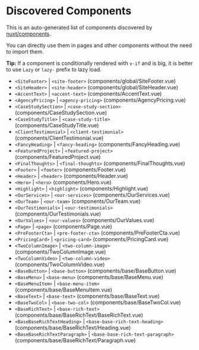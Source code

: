 # Discovered Components

This is an auto-generated list of components discovered by [nuxt/components](https://github.com/nuxt/components).

You can directly use them in pages and other components without the need to import them.

**Tip:** If a component is conditionally rendered with `v-if` and is big, it is better to use `Lazy` or `lazy-` prefix to lazy load.

- `<SiteFooter>` | `<site-footer>` (components/global/SiteFooter.vue)
- `<SiteHeader>` | `<site-header>` (components/global/SiteHeader.vue)
- `<AccentText>` | `<accent-text>` (components/AccentText.vue)
- `<AgencyPricing>` | `<agency-pricing>` (components/AgencyPricing.vue)
- `<CaseStudySection>` | `<case-study-section>` (components/CaseStudySection.vue)
- `<CaseStudyTitle>` | `<case-study-title>` (components/CaseStudyTitle.vue)
- `<ClientTestimonial>` | `<client-testimonial>` (components/ClientTestimonial.vue)
- `<FancyHeading>` | `<fancy-heading>` (components/FancyHeading.vue)
- `<FeaturedProject>` | `<featured-project>` (components/FeaturedProject.vue)
- `<FinalThoughts>` | `<final-thoughts>` (components/FinalThoughts.vue)
- `<Footer>` | `<footer>` (components/Footer.vue)
- `<Header>` | `<header>` (components/Header.vue)
- `<Hero>` | `<hero>` (components/Hero.vue)
- `<Highlight>` | `<highlight>` (components/Highlight.vue)
- `<OurServices>` | `<our-services>` (components/OurServices.vue)
- `<OurTeam>` | `<our-team>` (components/OurTeam.vue)
- `<OurTestimonials>` | `<our-testimonials>` (components/OurTestimonials.vue)
- `<OurValues>` | `<our-values>` (components/OurValues.vue)
- `<Page>` | `<page>` (components/Page.vue)
- `<PreFooterCta>` | `<pre-footer-cta>` (components/PreFooterCta.vue)
- `<PricingCard>` | `<pricing-card>` (components/PricingCard.vue)
- `<TwoColumnImage>` | `<two-column-image>` (components/TwoColumnImage.vue)
- `<TwoColumnVideo>` | `<two-column-video>` (components/TwoColumnVideo.vue)
- `<BaseButton>` | `<base-button>` (components/base/BaseButton.vue)
- `<BaseMenu>` | `<base-menu>` (components/base/BaseMenu.vue)
- `<BaseMenuItem>` | `<base-menu-item>` (components/base/BaseMenuItem.vue)
- `<BaseText>` | `<base-text>` (components/base/BaseText.vue)
- `<BaseTwoCol>` | `<base-two-col>` (components/base/BaseTwoCol.vue)
- `<BaseRichText>` | `<base-rich-text>` (components/base/BaseRichText/BaseRichText.vue)
- `<BaseBaseRichTextHeading>` | `<base-base-rich-text-heading>` (components/base/BaseRichText/Heading.vue)
- `<BaseBaseRichTextParagraph>` | `<base-base-rich-text-paragraph>` (components/base/BaseRichText/Paragraph.vue)
